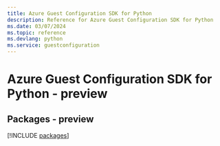 ```yaml
---
title: Azure Guest Configuration SDK for Python
description: Reference for Azure Guest Configuration SDK for Python
ms.date: 03/07/2024
ms.topic: reference
ms.devlang: python
ms.service: guestconfiguration
---
```

# Azure Guest Configuration SDK for Python - preview
## Packages - preview
[!INCLUDE [packages](guest-configuration-index.md)]